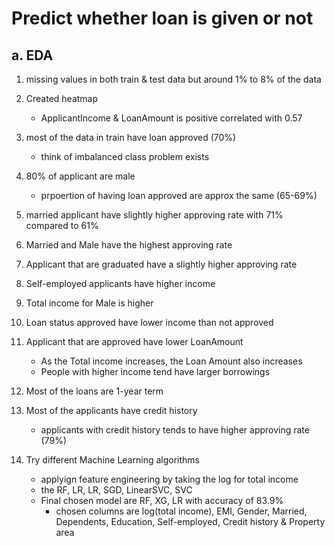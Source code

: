 # Predict whether loan is given or not

## a. EDA
1. missing values in both train & test data but around 1% to 8% of the data
2. Created heatmap
    * ApplicantIncome & LoanAmount is positive correlated with 0.57
3. most of the data in train have loan approved (70%)
    * think of imbalanced class problem exists
4. 80% of applicant are male
    * prpoertion of having loan approved are approx the same (65-69%)
5. married applicant have slightly higher approving rate with 71% compared to 61%

6. Married and Male have the highest approving rate

7. Applicant that are graduated have a slightly higher approving rate

8. Self-employed applicants have higher income

9. Total income for Male is higher 

10. Loan status approved have lower income than not approved

11. Applicant that are approved have lower LoanAmount 
    * As the Total income increases, the Loan Amount also increases
    * People with higher income tend have larger borrowings

12. Most of the loans are 1-year term

13. Most of the applicants have credit history
    * applicants with credit history tends to have higher approving rate (79%)

14. Try different Machine Learning algorithms
    * applyign feature engineering by taking the log for total income 
    * the RF, LR, LR, SGD, LinearSVC, SVC
    * Final chosen model are RF, XG, LR with accuracy of 83.9%
        - chosen columns are log(total income), EMI, Gender, Married, Dependents, Education, Self-employed, Credit history & Property area




    
